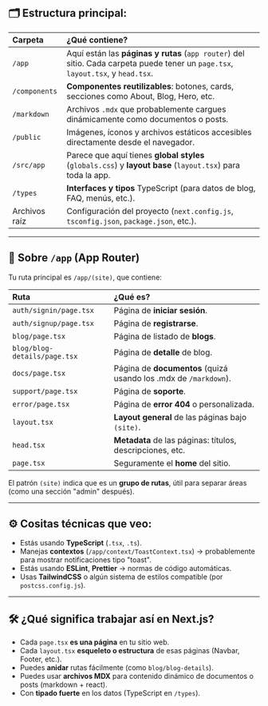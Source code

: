 
## 🗂 Estructura principal:

| Carpeta | ¿Qué contiene? |  
|:--------|:----------------|
| `/app` | Aquí están las **páginas y rutas** (`app router`) del sitio. Cada carpeta puede tener un `page.tsx`, `layout.tsx`, y `head.tsx`. |
| `/components` | **Componentes reutilizables**: botones, cards, secciones como About, Blog, Hero, etc. |
| `/markdown` | Archivos `.mdx` que probablemente cargues dinámicamente como documentos o posts. |
| `/public` | Imágenes, íconos y archivos estáticos accesibles directamente desde el navegador. |
| `/src/app` | Parece que aquí tienes **global styles** (`globals.css`) y **layout base** (`layout.tsx`) para toda la app. |
| `/types` | **Interfaces y tipos** TypeScript (para datos de blog, FAQ, menús, etc.). |
| Archivos raíz | Configuración del proyecto (`next.config.js`, `tsconfig.json`, `package.json`, etc.).

---

## 🧠 Sobre `/app` (App Router)

Tu ruta principal es `/app/(site)`, que contiene:

| Ruta | ¿Qué es? |
|:-----|:---------|
| `auth/signin/page.tsx` | Página de **iniciar sesión**. |
| `auth/signup/page.tsx` | Página de **registrarse**. |
| `blog/page.tsx` | Página de listado de **blogs**. |
| `blog/blog-details/page.tsx` | Página de **detalle** de blog. |
| `docs/page.tsx` | Página de **documentos** (quizá usando los .mdx de `/markdown`). |
| `support/page.tsx` | Página de **soporte**. |
| `error/page.tsx` | Página de **error 404** o personalizada. |
| `layout.tsx` | **Layout general** de las páginas bajo `(site)`. |
| `head.tsx` | **Metadata** de las páginas: títulos, descripciones, etc. |
| `page.tsx` | Seguramente el **home** del sitio. |

El patrón `(site)` indica que es un **grupo de rutas**, útil para separar áreas (como una sección "admin" después).

---

## ⚙️ Cositas técnicas que veo:

- Estás usando **TypeScript** (`.tsx`, `.ts`).
- Manejas **contextos** (`/app/context/ToastContext.tsx`) → probablemente para mostrar notificaciones tipo "toast".
- Estás usando **ESLint**, **Prettier** → normas de código automáticas.
- Usas **TailwindCSS** o algún sistema de estilos compatible (por `postcss.config.js`).

---

## 🛠️ ¿Qué significa trabajar así en Next.js?

- Cada `page.tsx` **es una página** en tu sitio web.
- Cada `layout.tsx` **esqueleto o estructura** de esas páginas (Navbar, Footer, etc.).
- Puedes **anidar** rutas fácilmente (como `blog/blog-details`).
- Puedes usar **archivos MDX** para contenido dinámico de documentos o posts (markdown + react).
- Con **tipado fuerte** en los datos (TypeScript en `/types`).